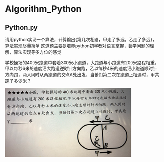 # Algorithm_Python

## Python.py
请用python实现一个算法，计算输出{第几次相遇，甲走了多远，乙走了多远}，算法实现尽量简单
这道题主要是培养python初学者对语言掌握，数学问题的理解，算法实现等多方位的感觉

学校操场的400米跑道中套着300米小跑道，大跑道与小跑道有200米路程相重，甲以每秒6米的速度沿大跑道逆时针方向跑，乙以每秒4米的速度沿小跑道顺时针方向跑，两人同时从两跑道的交点A处出发，当他们第二次在跑道上相遇时，甲共跑了多少米？

![题目：](https://github.com/sangyy/Algorithm_Python/blob/master/image.png)
